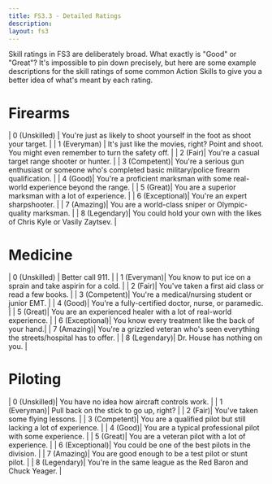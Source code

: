 ```yaml
---
title: FS3.3 - Detailed Ratings
description:
layout: fs3
---
```


Skill ratings in FS3 are deliberately broad.  What exactly is "Good" or "Great"?  It's impossible to pin down precisely, but here are some example descriptions for the skill ratings of some common Action Skills to give you a better idea of what's meant by each rating.

# Firearms

| 0 (Unskilled) | You're just as likely to shoot yourself in the foot as shoot your target. |
| 1 (Everyman) | It's just like the movies, right?  Point and shoot.  You might even remember to turn the safety off. |
| 2 (Fair)| You're a casual target range shooter or hunter. |
| 3 (Competent)| You're a serious gun enthusiast or someone who's completed basic military/police firearm qualification. |
| 4 (Good)| You're a proficient marksman with some real-world experience beyond the range. |
| 5 (Great)| You are a superior marksman with a lot of experience. |
| 6 (Exceptional)| You're an expert sharpshooter. |
| 7 (Amazing)| You are a world-class sniper or Olympic-quality marksman. |
| 8 (Legendary)| You could hold your own with the likes of Chris Kyle or Vasily Zaytsev. |


# Medicine

| 0 (Unskilled) | Better call 911. |
| 1 (Everyman)| You know to put ice on a sprain and take aspirin for a cold. |
| 2 (Fair)| You've taken a first aid class or read a few books. |
| 3 (Competent)| You're a medical/nursing student or junior EMT. |
| 4 (Good)| You're a fully-certified doctor, nurse, or paramedic.  |
| 5 (Great)| You are an experienced healer with a lot of real-world experience. |
| 6 (Exceptional)| You know every treatment like the back of your hand.|
| 7 (Amazing)| You're a grizzled veteran who's seen everything the streets/hospital has to offer. |
| 8 (Legendary)| Dr. House has nothing on you. |

# Piloting

| 0 (Unskilled)| You have no idea how aircraft controls work. |
| 1 (Everyman)| Pull back on the stick to go up, right? |
| 2 (Fair)| You've taken some flying lessons. |
| 3 (Competent)| You are a qualified pilot but still lacking a lot of experience. |
| 4 (Good)| You are a typical professional pilot with some experience. |
| 5 (Great)| You are a veteran pilot with a lot of experience. |
| 6 (Exceptional)| You could be one of the best pilots in the division. |
| 7 (Amazing)| You are good enough to be a test pilot or stunt pilot.  |
| 8 (Legendary)| You're in the same league as the Red Baron and Chuck Yeager. |

